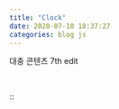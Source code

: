 ```yaml
---
title: "Clock"
date: 2020-07-10 18:37:27
categories: blog js
---
```


대충 콘텐츠
7th edit

<p id="fulldate"></p><br>

<span id="posthr"></span>:<span id="postmn"></span>:<span id="postsc"></span><br>
<span id="postdate"></span>

<script>
setInterval( function() { var ppapd = new Date(); $("#fulldate").text(ppapd); }, 1000);
setInterval( function() { 
  var postd = new Date(); 
  $("#posthr").text(postd.getHours());
  $("#postmn").text(postd.getMinutes());
  $("#postsc").text(postd.getSeconds());
  $("#postdate").text(postd);
}, 1000);
</script>
